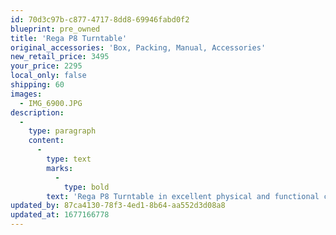 ```yaml
---
id: 70d3c97b-c877-4717-8dd8-69946fabd0f2
blueprint: pre_owned
title: 'Rega P8 Turntable'
original_accessories: 'Box, Packing, Manual, Accessories'
new_retail_price: 3495
your_price: 2295
local_only: false
shipping: 60
images:
  - IMG_6900.JPG
description:
  -
    type: paragraph
    content:
      -
        type: text
        marks:
          -
            type: bold
        text: 'Rega P8 Turntable in excellent physical and functional condition with original box, packing and accessories. Unit sells as new for $3,495.00'
updated_by: 87ca4130-78f3-4ed1-8b64-aa552d3d08a8
updated_at: 1677166778
---
```

